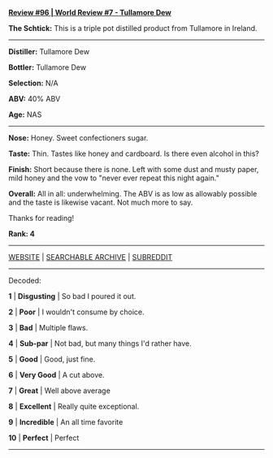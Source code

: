 
[**Review #96 | World Review #7 - Tullamore Dew**]( https://t8ke.review/review-96-tullamore-dew/)

**The Schtick:** This is a triple pot distilled product from Tullamore in Ireland. 

-----

**Distiller:** Tullamore Dew

**Bottler:** Tullamore Dew

**Selection:** N/A

**ABV:**  40% ABV

**Age:** NAS 

-----

**Nose:**  Honey. Sweet confectioners sugar.  

**Taste:** Thin. Tastes like honey and cardboard. Is there even alcohol in this? 

**Finish:** Short because there is none. Left with some dust and musty paper, mild honey and the vow to "never ever repeat this night again."

**Overall:** All in all: underwhelming. The ABV is as low as allowably possible and the taste is likewise vacant. Not much more to say. 

Thanks for reading!

**Rank: 4**



-----

[WEBSITE](https://t8ke.review) | [SEARCHABLE ARCHIVE](https://t8ke.review/review-archive/) | [SUBREDDIT](https://reddit.com/r/t8kereviews)

-----

Decoded:

**1** | **Disgusting** | So bad I poured it out.

**2** | **Poor** | I wouldn't consume by choice.

**3** | **Bad** | Multiple flaws.

**4** | **Sub-par** | Not bad, but many things I'd rather have.

**5** | **Good** | Good, just fine.

**6** | **Very Good** | A cut above.

**7** | **Great** | Well above average

**8** | **Excellent** | Really quite exceptional.

**9** | **Incredible** | An all time favorite

**10** | **Perfect** | Perfect

----

